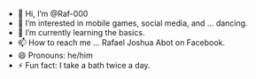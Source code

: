 - 👋 Hi, I’m @Raf-000
- 👀 I’m interested in mobile games, social media, and ... dancing.
- 🌱 I’m currently learning the basics.
- 📫 How to reach me ... Rafael Joshua Abot on Facebook.
- 😄 Pronouns: he/him
- ⚡ Fun fact: I take a bath twice a day.

<!---
Raf-000/Raf-000 is a ✨ special ✨ repository because its `README.md` (this file) appears on your GitHub profile.
You can click the Preview link to take a look at your changes.
--->
